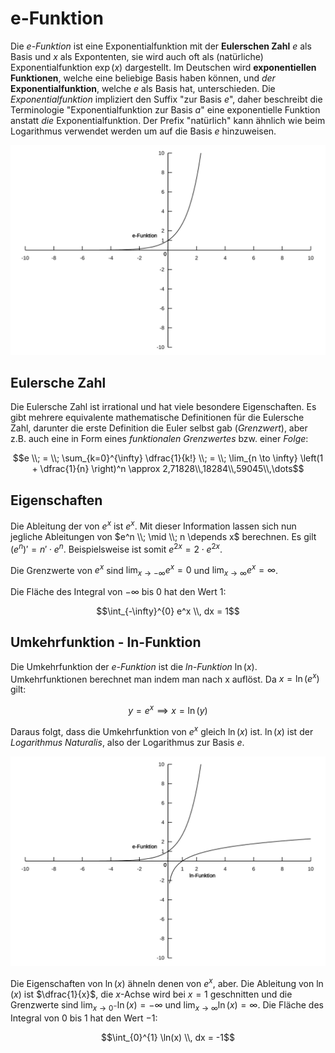 # e-Funktion

Die *e-Funktion* ist eine Exponentialfunktion mit der **Eulerschen Zahl** $e$ als Basis und $x$ als Expontenten, sie wird auch oft als (natürliche) Exponentialfunktion $\exp(x)$ dargestellt. Im Deutschen wird **exponentiellen Funktionen**, welche eine beliebige Basis haben können, und *der* **Exponentialfunktion**, welche $e$ als Basis hat, unterschieden. Die *Exponentialfunktion* impliziert den Suffix "zur Basis $e$", daher beschreibt die Terminologie "Exponentialfunktion zur Basis $a$" eine exponentielle Funktion anstatt *die* Exponentialfunktion. Der Prefix "natürlich" kann ähnlich wie beim Logarithmus verwendet werden um auf die Basis $e$ hinzuweisen.

![die e-Funktion](../assets/mathe/e.svg ':size=600x400')

## Eulersche Zahl

Die Eulersche Zahl ist irrational und hat viele besondere Eigenschaften. Es gibt mehrere equivalente mathematische Definitionen für die Eulersche Zahl, darunter die erste Definition die Euler selbst gab (*Grenzwert*), aber z.B. auch eine in Form eines *funktionalen Grenzwertes* bzw. einer *Folge*:

$$e \\; = \\; \sum_{k=0}^{\infty} \dfrac{1}{k!} \\; = \\; \lim_{n \to \infty} \left(1 + \dfrac{1}{n} \right)^n \approx 2,71828\\,18284\\,59045\\,\dots$$

## Eigenschaften

Die Ableitung der von $e^x$ ist $e^x$. Mit dieser Information lassen sich nun jegliche Ableitungen von $e^n \\; \mid \\; n \depends x$ berechnen. Es gilt $(e^n)' = n' \cdot e^n$. Beispielsweise ist somit $e^{2x} = 2 \cdot e^{2x}$.

Die Grenzwerte von $e^x$ sind $\displaystyle{\lim_{x \to -\infty} e^x = 0}$ und $\displaystyle{\lim_{x \to \infty} e^x = \infty}$.

Die Fläche des Integral von $-\infty$ bis $0$ hat den Wert $1$:

$$\int_{-\infty}^{0} e^x \\, dx = 1$$

## Umkehrfunktion - ln-Funktion

Die Umkehrfunktion der *e-Funktion* ist die *ln-Funktion* $\ln(x)$. Umkehrfunktionen berechnet man indem man nach x auflöst. Da $x = \ln(e^x)$ gilt:

$$y = e^x \implies x = \ln(y)$$

Daraus folgt, dass die Umkehrfunktion von $e^x$ gleich $\ln(x)$ ist. $\ln(x)$ ist der *Logarithmus Naturalis*, also der Logarithmus zur Basis $e$.

![die e-Funktion und die ln-Funktion](../assets/mathe/ln-e.svg ':size=600x400')

Die Eigenschaften von $\ln(x)$ ähneln denen von $e^x$, aber. Die Ableitung von $\ln(x)$ ist $\dfrac{1}{x}$, die $x$-Achse wird bei $x=1$ geschnitten und die Grenzwerte sind $\displaystyle{\lim_{x \to 0^-} \ln(x) = -\infty}$ und $\displaystyle{\lim_{x \to \infty} \ln(x) = \infty}$. Die Fläche des Integral von $0$ bis $1$ hat den Wert $-1$:

$$\int_{0}^{1} \ln(x) \\, dx = -1$$

